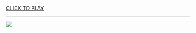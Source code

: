 
<a href="https://premium76.site?title=ninja_turtles_games_unblocked&ref=13M">CLICK TO PLAY</a></h3>
<hr>

<a href="https://premium76.site?title=ninja_turtles_games_unblocked&ref=13M"><img src="https://clearcache.store/games.png"></a>


